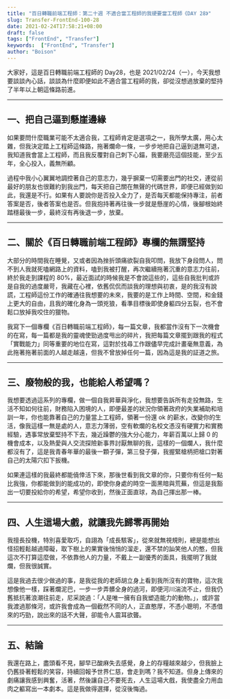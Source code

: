 ```yaml
---
title: "百日轉職前端工程師：第二十週 不適合當工程師的我硬要當工程師《DAY 28》"
slug: Transfer-FrontEnd-100-28
date: 2021-02-24T17:58:21+08:00
draft: false
tags: ["FrontEnd", "Transfer"]
keywords:  ["FrontEnd", "Transfer"]
author: "Boison"
---
```


大家好，這是百日轉職前端工程師的 Day28，也是 2021/02/24（一），今天我想要談談內心話，談談為什麼即便如此不適合當工程師的我，卻從沒想過放棄的堅持了半年以上朝這條路前進。

---

## 一、把自己逼到懸崖邊緣

如果要問什麼職業可能不太適合我，工程師肯定是選項之一，我所學太廣，用心太雜，但我決定踏上工程師這條路，拖著爛命一條，一步步地把自己逼到退無可退，我知道我會當上工程師，而且我反覆對自己刺下心錨，我要磨亮這個技能，至少五年，全心投入，義無所顧。

過程中我小心翼翼地調控著自己的意志力，幾乎摒棄一切需要出門的社交，連從前最好的朋友也很難約到我出門，每天把自己關在無聲的代碼世界，即便已經做到如此，我還是不行。如果有人要說你是否投入全力了，是否每天都能保持專注，前者答案是否，後者答案也是否。但我抱持著再往後一步就是懸崖的心情，後腳根始終踏穩最後一步，最終沒有再後退一步，放棄。

---

## 二、關於《百日轉職前端工程師》專欄的無謂堅持

大部分的時間我在睡覺，又或者因為挫折頭痛欲裂自我叩問，我放下身段問人，問不到人我就死嗑網路上的資料，嗑到我被打醒，再次繼續拖著沉重的意志力往前，終於我走到課程的 80%，最近面試的時候我是不會說這些的，這些自我批判或許是自我的過度嚴苛，我藏在心裡，依舊侃侃而談我的理想與初衷，是的我沒有說謊，工程師這份工作的確通往我想要的未來，我要的是工作上時間、空間，和金錢上更大的自由，且我的確化身為一頭兇狼，看準目標後即使身軀四分五裂，也不會鬆口放掉我咬住的獵物。

我寫下一個專欄《百日轉職前端工程師》，每一篇文章，我都當作沒有下一次機會的在寫，每一篇都是我的靈魂使勁過度甩出的碎片，我把每篇文章擺到跟我的程式「實戰能力」同等重要的地位在寫，這對於找尋工作跟儘早完成計畫毫無意義，為此拖著拖著前面的人越走越遠，但我不曾放掉任何一篇，因為這是我的証道之旅。

---

## 三、廢物般的我，也能給人希望嗎？

我想要透過這系列的專欄，做一個自我昇華與淨化，我想要告訴所有走投無路，生活不知如何往前，財務陷入困境的人，即便最差的狀況你領著政府的失業補助和培訓一年，你也能靠著自己的力量當上工程師，領著一份還 ok 的薪水，改變你的生活，像我這樣一無是處的人，意志力薄弱，空有軟爛的名校文憑沒有硬實力和實務經驗，遇事常放棄堅持不下去，幾近躁鬱的強大分心能力，年薪百萬以上歸 0 的機會成本，以及熱愛與人交流探險新事界討厭無聊的我，這樣的一個爛人，我什麼都沒有了，這是我青春年華的最後一顆子彈，第三發子彈，我握緊槍柄把槍口對著自己的太陽穴扣下扳機。

如果連這樣的我最終都能僥倖活下來，那後世看到我文章的你，只要你有任何一點比我強，你都能做到的能成功的，即使你身處的時空一面黑暗與荒蕪，但這是我豁出一切要投給你的希望，希望你收到，然後正面直球，為自己揮出那一棒。

---

## 四、人生這場大戲，就讓我先歸零再開始

我擅長投機，特別喜愛取巧，自詡為「成長駭客」，從來就無視規則，總是能想出怪招輕鬆越過障礙，取下樹上的果實後悄悄的溜走，還不禁的訕笑他人的憨，但我這次不打算這麼做，不依靠他人的力量，不戴上一副優秀的面具，我擺明了我就爛，但我很誠實。

這是我過去很少做過的事，是我從我的老師胡立身上看到我所沒有的寶物，這次我想像他一樣，踩著爛泥巴，一步一步弄髒全身的過河，即便河川湍流不止，但我仍舊抵抗著浪潮往前走，尼采說過：「人是唯一擁有自我塑造能力的動物。」，或許當我渡過那條河，或許我會成為一個截然不同的人，正直憨厚，不憑小聰明，不憑借來的巧勁，說出來的話不大聲，卻能令人震耳欲聾。

---
## 五、結論

我還在路上，盡頭看不見，腳早已酸麻失去感覺，身上的存糧越來越少，但我臉上仍舊掛著輕鬆的笑容，持續回報予世界仁慈，會走到嗎？我不知道。但身上傳來的劇痛讓我感到興奮，活著，然後讓自己不要死去，人生這場大戲，我使盡全力用血肉之軀寫出一本劇本。這是我做得選擇，從沒後悔過。